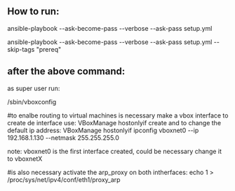 ## How to run:

 ansible-playbook --ask-become-pass --verbose --ask-pass  setup.yml

 ansible-playbook --ask-become-pass --verbose --ask-pass  setup.yml --skip-tags "prereq"


## after the above command:
as super user run:

/sbin/vboxconfig

#to enalbe routing to virtual machines is necessary make a vbox interface
to create de interface use:
    VBoxManage hostonlyif create
and to change the default ip address:
    VBoxManage hostonlyif ipconfig vboxnet0 --ip 192.168.1.130 --netmask 255.255.255.0

note: vboxnet0 is the first interface created, could be necessary change it to vboxnetX

#is also necessary activate the arp_proxy on both intherfaces:
echo 1 > /proc/sys/net/ipv4/conf/eth1/proxy_arp